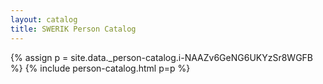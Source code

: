 ```yaml
---
layout: catalog
title: SWERIK Person Catalog
---
```

{% assign p = site.data._person-catalog.i-NAAZv6GeNG6UKYzSr8WGFB %}
{% include person-catalog.html p=p %}

